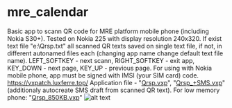 # mre_calendar
Basic app to scann QR code for MRE platform mobile phone (including Nokia S30+). Tested on Nokia 225 with display resolution 240x320.
If exist text file "e:\Qrsp.txt" all scanned QR texts saved on single text file, if not, in different autonamed files each (changing app name change default text file name). LEFT_SOFTKEY - next scann, RIGHT_SOFTKEY - exit app, KEY_DOWN - next page, KEY_UP - previous page. For using with Nokia mobile phone, app must be signed with IMSI (your SIM card) code.
https://vxpatch.luxferre.top/
Application file - "[Qrsp.vxp](https://github.com/RDZDX/qrsp/blob/main/Qrsp.vxp?raw=true)", "[Qrsp_+SMS.vxp](https://github.com/RDZDX/qrsp/blob/main/Qrsp_+SMS.vxp?raw=true)" (additionaly autocreate SMS draft from scanned QR text). For low memory phone: "[Qrsp_850KB.vxp](https://github.com/RDZDX/qrsp/blob/main/Qrsp_850KB.vxp?raw=true)"
![alt text](https://rdzdx.github.io/qrsp/picture.jpg)
